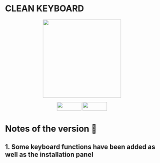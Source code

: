 # CLEAN KEYBOARD


<p align="center">
  <img width="256" height="256" src="https://i.imgur.com/JiBlPaT.png">
</p>


<p align="center">
  <img width="80" height="28" src="https://i.imgur.com/Z8rsYDh.png">
  <img width="80" height="28" src="https://i.imgur.com/XcZMirD.png">
</p>

# Notes of the version 📝

## 1. Some keyboard functions have been added as well as the installation panel